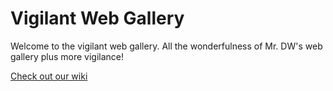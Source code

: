 # Vigilant Web Gallery 
Welcome to the vigilant web gallery.
All the wonderfulness of Mr. DW's web gallery plus more vigilance!


[Check out our wiki](https://github.com/daisyb/vigilant-web-gallery/wiki)

